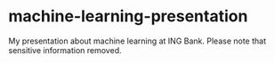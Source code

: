 # machine-learning-presentation
My presentation about machine learning at ING Bank. Please note that sensitive information removed.
